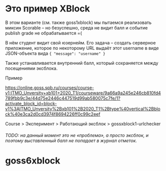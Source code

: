 # Это пример XBlock

В этом варианте (см. также goss1xblock) мы пытаемся реализовать миксин Scorable – но безуспешно, среда не видит балл и событие publish grade не обрабатывается =(


В нём студент видит свой юзернейм. Его задача – создать серверное приложение, которое по некоторому URL выдаёт этот username в виде JSON-объекта вида `{ "message": "username" }`



Также устанавливается внутренний балл, который сохраняется между посещениями эксблока.

Пример

https://online.goss.spb.ru/courses/course-v1:ITMO_Unversity+xb101+2020_T1/courseware/9a66a9a245e246cb810fd4789fbb9c3e/44d75e2446c447519d99ab580075c7fe/1?activate_block_id=block-v1%3AITMO_Unversity%2Bxb101%2B2020_T1%2Btype%40vertical%2Bblock%40e3ca2d0cd3974f8694226ff0c99c2eef

Course > Эксперимент > Работающий эксблок > gossxblock1-urlchecker

###### TODO: на данный момент это не «проблема», а просто эксблок, и поэтому выставленный балл не попадает в журнал отметок.



# goss6xblock
